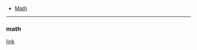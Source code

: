 - [Math](#math)

---

### math
[link](https://github.com/zakarialaoui10/Ziko.js/edit/main/Reference.md)
